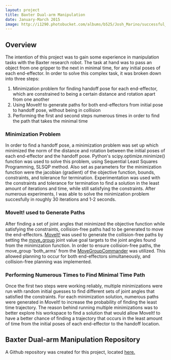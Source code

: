 ```yaml
---
layout: project
title: Baxter Dual-arm Manipulation
date: January-March 2015
image: http://i1290.photobucket.com/albums/b525/Josh_Marino/successful_iteration_zpsitpq2zu3.png
---
```


## Overview
The intention of this project was to gain some experience in manipulation tasks with the Baxter research robot. The task at hand was to pass an object from one gripper to the next in minimal time, for any initial poses of each end-effector. In order to solve this complex task, it was broken down into three steps:

1. Minimization problem for finding handoff pose for each end-effector, which are constrained to being a certain distance and rotation apart from one another
2. Using MoveIt! to generate paths for both end-effectors from initial pose to handoff pose, without being in collision
3. Performing the first and second steps numerous times in order to find the path that takes the minimal time

### Minimization Problem
In order to find a handoff pose, a minimization problem was set up which minimized the norm of the distance and rotation between the initial poses of each end-effector and the handoff pose. Python's scipy.optimize.minimize() function was used to solve this problem, using Sequential Least Squares Programming, SLSQP method. Also set as parameters for the minimization function were the jacobian (gradient) of the objective function, bounds, constraints, and tolerance for termination. Experimentation was used with the constraints and tolerance for termination to find a solution in the least amount of iterations and time, while still satisfying the constraints. After numerous experiments, I was able to solve the minimization problem succesfully in roughly 30 iterations and 1-2 seconds.

### MoveIt! used to Generate Paths
After finding a set of joint angles that minimized the objective function while satisfying the constraints, collision-free paths had to be generated to move the end-effectors. [MoveIt!](http://moveit.ros.org/baxter-research-robot/) was used to generate the collision-free paths by setting the [move_group](https://github.com/davetcoleman/moveit_commander/blob/hydro-devel/src/moveit_commander/move_group.py) joint value goal targets to the joint angles found from the minimization function. In order to ensure collision-free paths, the move_group 'both_arms' from the [MoveGroupCommander](http://docs.ros.org/indigo/api/moveit_commander/html/classmoveit__commander_1_1move__group_1_1MoveGroupCommander.html) was utilized. This allowed planning to occur for both end-effectors simultaneously, and collision-free planning was implemented.

### Performing Numerous Times to Find Minimal Time Path
Once the first two steps were working reliably, multiple minimizations were run with random initial guesses to find different sets of joint angles that satisfied the constraints. For each minimization solution, numerous paths were generated in MoveIt! to increase the probability of finding the least time trajectory. The reason behind running multiple minimizations was to better explore his workspace to find a solution that would allow MoveIt! to have a better chance of finding a trajectory that occurs in the least amount of time from the initial poses of each end-effector to the handoff location.

## Baxter Dual-arm Manipulation Repository
A Github repository was created for this project, located [here.](https://github.com/JoshMarino/baxter_dual_arm_manipulation)
